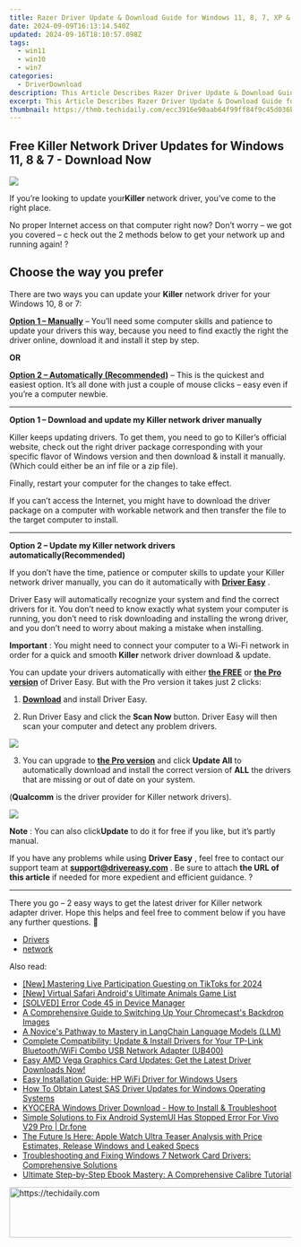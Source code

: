 ```yaml
---
title: Razer Driver Update & Download Guide for Windows 11, 8, 7, XP & Vista Users
date: 2024-09-09T16:13:14.540Z
updated: 2024-09-16T18:10:57.098Z
tags:
  - win11
  - win10
  - win7
categories:
  - DriverDownload
description: This Article Describes Razer Driver Update & Download Guide for Windows 11, 8, 7, XP & Vista Users
excerpt: This Article Describes Razer Driver Update & Download Guide for Windows 11, 8, 7, XP & Vista Users
thumbnail: https://thmb.techidaily.com/ecc3916e90aab64f99ff84f9c45d036bcf1e08682351feaa92b6a0ff146b14b9.jpg
---
```


## Free Killer Network Driver Updates for Windows 11, 8 & 7 - Download Now

![](https://images.drivereasy.com/wp-content/uploads/2018/10/img_5bb5e43b23e8b.jpg)

 If you’re looking to update your**Killer** network driver,  you’ve come to the right place.

 No proper Internet access on that computer right now? Don’t worry – we got you covered – c heck out the 2 methods below to get your network up and running again! ?

## Choose the way you prefer

 There are two ways you can update your **Killer** network driver for your Windows 10, 8 or 7:

[**Option 1 – Manually**](https://tools.techidaily.com/drivereasy/download/) – You’ll need some computer skills and patience to update your drivers this way, because you need to find exactly the right the driver online, download it and install it step by step.

**OR**

[**Option 2 – Automatically (Recommended)**](https://www.drivereasy.com/knowledge/killer-network-driver-free-download-update-in-windows-10-8-7/#O2) – This is the quickest and easiest option. It’s all done with just a couple of mouse clicks – easy even if you’re a computer newbie.

---

 **Option 1 – Download and update my Killer network driver manually**

 Killer keeps updating drivers. To get them, you need to go to Killer’s official  website, check out the right driver package corresponding with your specific flavor of Windows version and then download & install it manually. (Which could either be an inf file or a zip file).

Finally, restart your computer for the changes to take effect.

 If you can’t access the Internet, you might have to download the driver package on a computer with workable network and then transfer the file to the target computer to install.

---

 **Option 2 – Update my Killer network drivers automatically(Recommended)**

 If you don’t have the time, patience or computer skills to update your Killer network  driver manually, you can do it automatically with **[Driver Easy](https://tools.techidaily.com/drivereasy/download/)**  .

 Driver Easy will automatically recognize your system and find the correct drivers for it. You don’t need to know exactly what system your computer is running, you don’t need to risk downloading and installing the wrong driver, and you don’t need to worry about making a mistake when installing.

**Important** : You might need to connect your computer to a Wi-Fi network in order for a quick and smooth **Killer** network driver download & update.

 You can update your drivers automatically with either **[the FREE](https://tools.techidaily.com/drivereasy/download/)**  or **[the Pro version](https://tools.techidaily.com/drivereasy/download/)**  of Driver Easy. But with the Pro version it takes just 2 clicks:

 1) **[Download](https://tools.techidaily.com/drivereasy/download/)**  and install Driver Easy.

 2) Run Driver Easy and click the **Scan Now**  button. Driver Easy will then scan your computer and detect any problem drivers.

![](https://images.drivereasy.com/wp-content/uploads/2018/07/img_5b5aefd675a7c.jpg)

 3) You can upgrade to **[the Pro version](https://tools.techidaily.com/drivereasy/download/)**  and click **Update All** to automatically download and install the correct version of **ALL**  the drivers that are missing or out of date on your system.

 (**Qualcomm** is the driver provider for Killer network drivers).

![](https://images.drivereasy.com/wp-content/uploads/2018/07/img_5b5af0deb80ba.jpg)

**Note** : You can also click**Update** to do it for free if you like, but it’s partly manual.

 If you have any problems while using **Driver Easy** , feel free to contact our support team at **<support@drivereasy.com>** . Be sure to attach **the URL of this article** if needed for more expedient and efficient guidance. ?

---

 There you go – 2 easy ways to get the latest driver for Killer network adapter driver. Hope this helps and feel free to comment below if you have any further questions. 🙂

* [Drivers](https://tools.techidaily.com/drivereasy/download/)
* [network](https://tools.techidaily.com/drivereasy/download/)

<ins class="adsbygoogle"
     style="display:block"
     data-ad-format="autorelaxed"
     data-ad-client="ca-pub-7571918770474297"
     data-ad-slot="1223367746"></ins>

<ins class="adsbygoogle"
     style="display:block"
     data-ad-client="ca-pub-7571918770474297"
     data-ad-slot="8358498916"
     data-ad-format="auto"
     data-full-width-responsive="true"></ins>

<span class="atpl-alsoreadstyle">Also read:</span>
<div><ul>
<li><a href="https://tiktok-video-recordings.techidaily.com/new-mastering-live-participation-guesting-on-tiktoks-for-2024/"><u>[New] Mastering Live Participation Guesting on TikToks for 2024</u></a></li>
<li><a href="https://visual-screen-recording.techidaily.com/new-virtual-safari-androids-ultimate-animals-game-list/"><u>[New] Virtual Safari Android's Ultimate Animals Game List</u></a></li>
<li><a href="https://driver-error.techidaily.com/solved-error-code-45-in-device-manager/"><u>[SOLVED] Error Code 45 in Device Manager</u></a></li>
<li><a href="https://techno-recovery.techidaily.com/a-comprehensive-guide-to-switching-up-your-chromecasts-backdrop-images/"><u>A Comprehensive Guide to Switching Up Your Chromecast's Backdrop Images</u></a></li>
<li><a href="https://tech-hub.techidaily.com/a-novices-pathway-to-mastery-in-langchain-language-models-llm/"><u>A Novice's Pathway to Mastery in LangChain Language Models (LLM)</u></a></li>
<li><a href="https://win-amazing.techidaily.com/complete-compatibility-update-and-install-drivers-for-your-tp-link-bluetoothwifi-combo-usb-network-adapter-ub400/"><u>Complete Compatibility: Update & Install Drivers for Your TP-Link Bluetooth/WiFi Combo USB Network Adapter (UB400)</u></a></li>
<li><a href="https://win-amazing.techidaily.com/1722978929819-easy-amd-vega-graphics-card-updates-get-the-latest-driver-downloads-now/"><u>Easy AMD Vega Graphics Card Updates: Get the Latest Driver Downloads Now!</u></a></li>
<li><a href="https://win-amazing.techidaily.com/easy-installation-guide-hp-wifi-driver-for-windows-users/"><u>Easy Installation Guide: HP WiFi Driver for Windows Users</u></a></li>
<li><a href="https://win-amazing.techidaily.com/how-to-obtain-latest-sas-driver-updates-for-windows-operating-systems/"><u>How To Obtain Latest SAS Driver Updates for Windows Operating Systems</u></a></li>
<li><a href="https://win-amazing.techidaily.com/kyocera-windows-driver-download-how-to-install-and-troubleshoot/"><u>KYOCERA Windows Driver Download - How to Install & Troubleshoot</u></a></li>
<li><a href="https://fix-guide.techidaily.com/simple-solutions-to-fix-android-systemui-has-stopped-error-for-vivo-v29-pro-drfone-by-drfone-fix-android-problems-fix-android-problems/"><u>Simple Solutions to Fix Android SystemUI Has Stopped Error For Vivo V29 Pro | Dr.fone</u></a></li>
<li><a href="https://techno-recovery.techidaily.com/the-future-is-here-apple-watch-ultra-teaser-analysis-with-price-estimates-release-windows-and-leaked-specs/"><u>The Future Is Here: Apple Watch Ultra Teaser Analysis with Price Estimates, Release Windows and Leaked Specs</u></a></li>
<li><a href="https://win-amazing.techidaily.com/troubleshooting-and-fixing-windows-7-network-card-drivers-comprehensive-solutions/"><u>Troubleshooting and Fixing Windows 7 Network Card Drivers: Comprehensive Solutions</u></a></li>
<li><a href="https://technical-tips.techidaily.com/ultimate-step-by-step-ebook-mastery-a-comprehensive-calibre-tutorial/"><u>Ultimate Step-by-Step Ebook Mastery: A Comprehensive Calibre Tutorial</u></a></li>
</ul></div>

<!-- affiliate ads begin -->
<a href="https://unicoeye.pxf.io/c/5597632/2134221/18498" target="_top" id="2134221">
  <img src="//a.impactradius-go.com/display-ad/18498-2134221" border="0" alt="https://techidaily.com" width="728" height="90"/>
</a>
<img height="0" width="0" src="https://unicoeye.pxf.io/i/5597632/2134221/18498" style="position:absolute;visibility:hidden;" border="0" />
<!-- affiliate ads end -->

